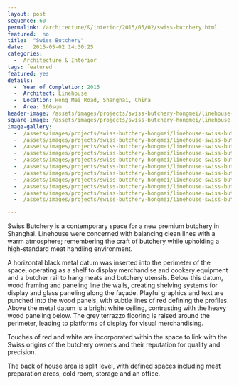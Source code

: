 ```yaml
---
layout: post
sequence: 60
permalink: /architecture/&/interior/2015/05/02/swiss-butchery.html
featured:  no
title:  "Swiss Butchery"
date:   2015-05-02 14:30:25
categories:
  -  Architecture & Interior
tags: featured
featured: yes
details:
  -  Year of Completion: 2015
  -  Architect: Linehouse
  -  Location: Hong Mei Road, Shanghai, China
  -  Area: 160sqm
header-image: /assets/images/projects/swiss-butchery-hongmei/linehouse-swiss-butchery-001.jpg
square-image: /assets/images/projects/swiss-butchery-hongmei/linehouse-swiss-butchery-square.jpg
image-gallery:
  -  /assets/images/projects/swiss-butchery-hongmei/linehouse-swiss-butchery-002.jpg
  -  /assets/images/projects/swiss-butchery-hongmei/linehouse-swiss-butchery-003.jpg
  -  /assets/images/projects/swiss-butchery-hongmei/linehouse-swiss-butchery-004.jpg
  -  /assets/images/projects/swiss-butchery-hongmei/linehouse-swiss-butchery-005.jpg
  -  /assets/images/projects/swiss-butchery-hongmei/linehouse-swiss-butchery-006.jpg
  -  /assets/images/projects/swiss-butchery-hongmei/linehouse-swiss-butchery-007.jpg
  -  /assets/images/projects/swiss-butchery-hongmei/linehouse-swiss-butchery-008.jpg
  -  /assets/images/projects/swiss-butchery-hongmei/linehouse-swiss-butchery-009.jpg
  -  /assets/images/projects/swiss-butchery-hongmei/linehouse-swiss-butchery-010.jpg
  -  /assets/images/projects/swiss-butchery-hongmei/linehouse-swiss-butchery-011.jpg
  -  /assets/images/projects/swiss-butchery-hongmei/linehouse-swiss-butchery-001.jpg

---
```

Swiss Butchery is a contemporary space for a new premium butchery in Shanghai. Linehouse were concerned with balancing clean lines with a warm atmosphere; remembering the craft of butchery while upholding a high-standard meat handling environment.
 
A horizontal black metal datum was inserted into the perimeter of the space, operating as a shelf to display merchandise and cookery equipment and a butcher rail to hang meats and butchery utensils. Below this datum, wood framing and paneling line the walls, creating shelving systems for display and glass paneling along the façade. Playful graphics and text are punched into the wood panels, with subtle lines of red defining the profiles. Above the metal datum is a bright white ceiling, contrasting with the heavy wood paneling below. The grey terrazzo flooring is raised around the perimeter, leading to platforms of display for visual merchandising.  
 
Touches of red and white are incorporated within the space to link with the Swiss origins of the butchery owners and their reputation for quality and precision.
 
The back of house area is split level, with defined spaces including meat preparation areas, cold room, storage and an office. 